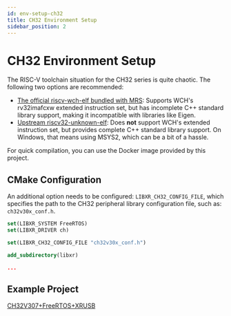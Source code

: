 ```yaml
---
id: env-setup-ch32
title: CH32 Environment Setup
sidebar_position: 2
---
```


# CH32 Environment Setup

The RISC-V toolchain situation for the CH32 series is quite chaotic. The following two options are recommended:

* [The official riscv-wch-elf bundled with MRS](http://www.mounriver.com/download): Supports WCH's rv32imafcxw extended instruction set, but has incomplete C++ standard library support, making it incompatible with libraries like Eigen.
* [Upstream riscv32-unknown-elf](https://github.com/riscv-collab/riscv-gnu-toolchain): Does **not** support WCH's extended instruction set, but provides complete C++ standard library support. On Windows, that means using MSYS2, which can be a bit of a hassle.

For quick compilation, you can use the Docker image provided by this project.

## CMake Configuration

An additional option needs to be configured: `LIBXR_CH32_CONFIG_FILE`, which specifies the path to the CH32 peripheral library configuration file, such as: `ch32v30x_conf.h`.

```cmake
set(LIBXR_SYSTEM FreeRTOS)
set(LIBXR_DRIVER ch)

set(LIBXR_CH32_CONFIG_FILE "ch32v30x_conf.h")

add_subdirectory(libxr)

...
```

## Example Project

[CH32V307+FreeRTOS+XRUSB](https://github.com/Jiu-xiao/CH32V307_LibXR_Template)
